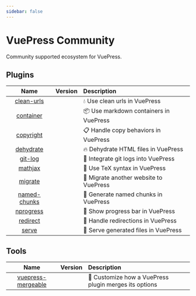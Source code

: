```yaml
---
sidebar: false
---
```


# VuePress Community

Community supported ecosystem for VuePress.

## Plugins

| Name | Version | Description |
|:-:|:-:|:- |
| [clean-urls](./plugins/clean-urls.md) | <NpmLink pkg="vuepress-plugin-clean-urls"/> | :droplet: Use clean urls in VuePress |
| [container](./plugins/container.md) | <NpmLink pkg="vuepress-plugin-container"/> | :package: Use markdown containers in VuePress |
| [copyright](./plugins/copyright.md) | <NpmLink pkg="vuepress-plugin-copyright"/> | :clipboard: Handle copy behaviors in VuePress |
| [dehydrate](./plugins/dehydrate.md) | <NpmLink pkg="vuepress-plugin-dehydrate"/> | :fire: Dehydrate HTML files in VuePress |
| [git-log](./plugins/git-log.md) | <NpmLink pkg="vuepress-plugin-git-log"/> | :floppy_disk: Integrate git logs into VuePress |
| [mathjax](./plugins/mathjax.md) | <NpmLink pkg="vuepress-plugin-mathjax"/> | :page_with_curl: Use TeX syntax in VuePress |
| [migrate](./plugins/migrate.md) | <NpmLink pkg="vuepress-plugin-migrate"/> | :paw_prints: Migrate another website to VuePress |
| [named-chunks](./plugins/named-chunks.md) | <NpmLink pkg="vuepress-plugin-named-chunks"/> | :name_badge: Generate named chunks in VuePress |
| [nprogress](./plugins/nprogress.md) | <NpmLink pkg="vuepress-plugin-nprogress"/> | :running: Show progress bar in VuePress |
| [redirect](./plugins/redirect.md) | <NpmLink pkg="vuepress-plugin-redirect"/> | :traffic_light: Handle redirections in VuePress |
| [serve](./plugins/serve.md) | <NpmLink pkg="vuepress-plugin-serve"/> | :key: Serve generated files in VuePress |

## Tools

| Name | Version | Description |
|:-:|:-:|:- |
| [vuepress-mergeable](./tools/mergeable.md) | <NpmLink pkg="vuepress-mergeable"/> | :crystal_ball: Customize how a VuePress plugin merges its options |
